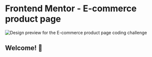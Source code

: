 # Frontend Mentor - E-commerce product page

![Design preview for the E-commerce product page coding challenge](./public/design/design/desktop-preview.jpg)

## Welcome! 👋
